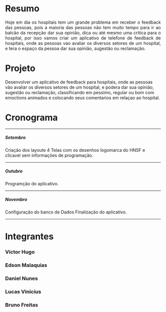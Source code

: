 <!DOCTYPE html>
<html>
<head>
</head>
<body>
<h1>Resumo</h1>
  <p align = "justify"> Hoje em dia os hospitais tem um grande problema em receber o feedback das pessoas, pois a maioria das pessoas não tem  
      muito tempo para ir ao balcão da recepção dar sua opinião, dica ou até mesmo uma critica para o hospital, por isso vamos criar um aplicativo de telefone  de feedback de hospitais, onde as pessoas vao avaliar os diversos setores de um hospital, e tera o espaço da pessoa dar sua opinião, sugestão ou reclamação.</p>

<h1>Projeto</h1>
<p>Desenvolver um aplicativo de feedback para hospitais, onde as pessoas vão avaliar os diversos setores de um hospital, e podera dar sua opinião, sugestão ou reclamação, classificando em pessimo, regular ou bom com emoctions animados e colocando seus comentarios em relaçao ao hospital.</p>


<h1>Cronograma</h1>
<hr>
<h5>Setembro</h5>
 <p>Criação dos layoute 4 Telas com os desenhos logomarca do HNSF e clicavel sem informações de programação.</p> 
<hr>
<h5>Outubro</h5>
 <p>Programção do aplicativo.</p> 
<hr>
<h5>Novembro</h5>
 <p>Configuração do banco de Dados Finalização do aplicativo.</p>
<hr>

<h1>Integrantes</h1>
<h3>Victor Hugo</h3>
<h3>Edson Malaquias</h3>
<h3>Daniel Nunes</h3>
<h3>Lucas Vinicius</h3>
<h3>Bruno Freitas</h3>
</body>

</html>
